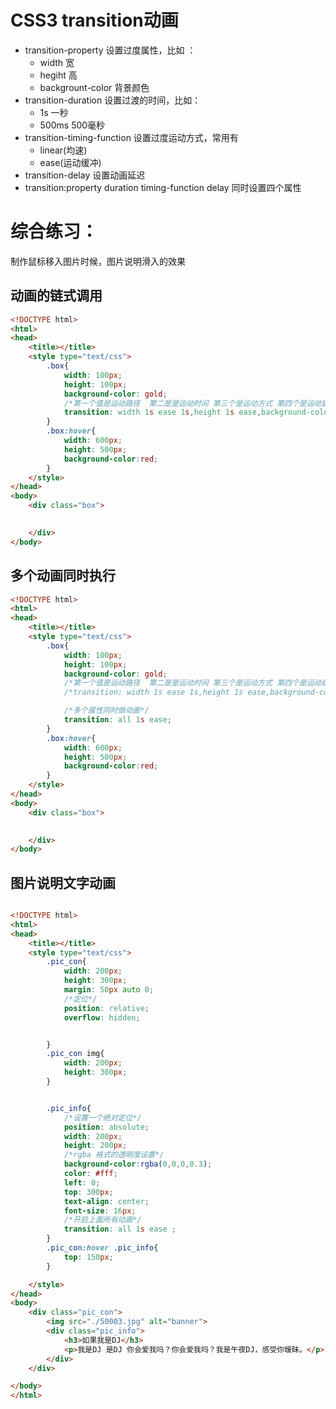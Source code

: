 # CSS3 transition动画

- transition-property       设置过度属性，比如 ：
  - width     宽
  - hegiht     高
  - backgrount-color  背景颜色
- transition-duration        设置过渡的时间，比如：
  - 1s  一秒   
  - 500ms   500毫秒
- transition-timing-function   设置过度运动方式，常用有 
  - linear(均速)  
  - ease(运动缓冲)
- transition-delay       设置动画延迟
- transition:property duration timing-function delay   同时设置四个属性



# 综合练习：

制作鼠标移入图片时候，图片说明滑入的效果

## 动画的链式调用

```html
<!DOCTYPE html>
<html>
<head>
	<title></title>
	<style type="text/css">
		.box{
			width: 100px;
			height: 100px;
			background-color: gold;
			/*第一个值是运动路径  第二是是运动时间 第三个是运动方式 第四个是运动延迟*/
			transition: width 1s ease 1s,height 1s ease,background-color 5s ; 
		}
		.box:hover{
			width: 600px;
			height: 500px;
			background-color:red;
		}
	</style>
</head>
<body>
	<div class="box">
		

	</div>
</body>
```







## 多个动画同时执行

```html
<!DOCTYPE html>
<html>
<head>
	<title></title>
	<style type="text/css">
		.box{
			width: 100px;
			height: 100px;
			background-color: gold;
			/*第一个值是运动路径  第二是是运动时间 第三个是运动方式 第四个是运动延迟  加逗号之后类似于链式调用 顺序执行*/
			/*transition: width 1s ease 1s,height 1s ease,background-color 5s ; */

			/*多个属性同时做动画*/
			transition: all 1s ease;
		}
		.box:hover{
			width: 600px;
			height: 500px;
			background-color:red;
		}
	</style>
</head>
<body>
	<div class="box">
		

	</div>
</body>
```



## 图片说明文字动画

```html

<!DOCTYPE html>
<html>
<head>
	<title></title>
	<style type="text/css">
		.pic_con{
			width: 200px;
			height: 300px;
			margin: 50px auto 0;
			/*定位*/
			position: relative;
			overflow: hidden;


		}
		.pic_con img{
			width: 200px;
			height: 300px;
		}


		.pic_info{
			/*设置一个绝对定位*/
			position: absolute;
			width: 200px;
			height: 200px;
			/*rgba 格式的透明度设置*/
			background-color:rgba(0,0,0,0.3);
			color: #fff;
			left: 0;
			top: 300px;
			text-align: center;
			font-size: 16px;
			/*开启上面所有动画*/
			transition: all 1s ease ;
		}
		.pic_con:hover .pic_info{
			top: 150px;
		}

	</style>
</head>
<body>
	<div class="pic_con">
		<img src="./50003.jpg" alt="banner">
		<div class="pic_info">
			<h3>如果我是DJ</h3>
			<p>我是DJ 是DJ 你会爱我吗？你会爱我吗？我是午夜DJ，感受你暧昧。</p>
		</div>
	</div>

</body>
</html>



```



